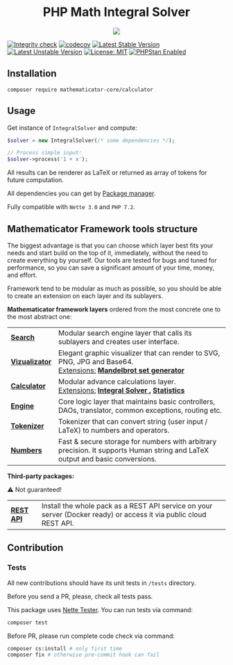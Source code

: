 <h1 align="center">
    PHP Math Integral Solver
</h1>

<p align="center">
    <a href="https://mathematicator.com" target="_blank">
        <img src="https://avatars3.githubusercontent.com/u/44620375?s=100&v=4">
    </a>
</p>

[![Integrity check](https://github.com/mathematicator-core/integral-solver/workflows/Integrity%20check/badge.svg)](https://github.com/mathematicator-core/integral-solver/actions?query=workflow%3A%22Integrity+check%22)
[![codecov](https://codecov.io/gh/mathematicator-core/integral-solver/branch/master/graph/badge.svg)](https://codecov.io/gh/mathematicator-core/integral-solver)
[![Latest Stable Version](https://poser.pugx.org/mathematicator-core/integral-solver/v/stable)](https://packagist.org/packages/mathematicator-core/integral-solver)
[![Latest Unstable Version](https://poser.pugx.org/mathematicator-core/integral-solver/v/unstable)](https://packagist.org/packages/mathematicator-core/integral-solver)
[![License: MIT](https://img.shields.io/badge/License-MIT-brightgreen.svg)](./LICENSE)
[![PHPStan Enabled](https://img.shields.io/badge/PHPStan-enabled%20L8-brightgreen.svg?style=flat)](https://phpstan.org/)

## Installation

```
composer require mathematicator-core/calculator
```

## Usage
Get instance of `IntegralSolver` and compute:

```php
$solver = new IntegralSolver(/* some dependencies */);

// Process simple input:
$solver->process('1 + x');
```

All results can be renderer as LaTeX or returned as array of tokens for future computation.

All dependencies you can get by [Package manager](https://github.com/baraja-core/package-manager).

Fully compatible with `Nette 3.0` and `PHP 7.2`.

## Mathematicator Framework tools structure

The biggest advantage is that you can choose which layer best fits
your needs and start build on the top of it, immediately, without the need
to create everything by yourself. Our tools are tested for bugs
and tuned for performance, so you can save a significant amount
of your time, money, and effort.

Framework tend to be modular as much as possible, so you should be able
to create an extension on each layer and its sublayers.

**Mathematicator framework layers** ordered from the most concrete
one to the most abstract one:

<table>
    <tr>
        <td>
            <b>
            <a href="https://github.com/mathematicator-core/search">
                Search
            </a>
            </b>
        </td>
        <td>
            Modular search engine layer that calls its sublayers
            and creates user interface.
        </td>
    </tr>
    <tr>
        <td>
            <b>
            <a href="https://github.com/mathematicator-core/vizualizator">
                Vizualizator
            </a>
            </b>
        </td>
        <td>
            Elegant graphic visualizer that can render to
            SVG, PNG, JPG and Base64.<br />
            <u>Extensions:</u>
            <b>
            <a href="https://github.com/mathematicator-core/mandelbrot-set">
                Mandelbrot set generator
            </a>
            </b>
        </td>
    </tr>
    <tr>
        <td>
            <b>
            <a href="https://github.com/mathematicator-core/calculator">
                Calculator
            </a>
            </b>
        </td>
        <td>
            Modular advance calculations layer.
            <br />
            <u>Extensions:</u>
            <b>
            <a href="https://github.com/mathematicator-core/integral-solver">
                Integral Solver
            </a>,
            <a href="https://github.com/mathematicator-core/statistic">
                Statistics
            </a>
            </b>
        </td>
    </tr>
    <tr>
        <td>
            <b>
            <a href="https://github.com/mathematicator-core/engine">
                Engine
            </a>
            </b>
        </td>
        <td>
            Core logic layer that maintains basic controllers,
            DAOs, translator, common exceptions, routing etc.
        </td>
    </tr>
    <tr>
        <td>
            <b>
            <a href="https://github.com/mathematicator-core/tokenizer">
                Tokenizer
            </a>
            </b>
        </td>
        <td>
            Tokenizer that can convert string (user input / LaTeX) to numbers
            and operators.
        </td>
    </tr>
    <tr>
        <td>
            <b>
            <a href="https://github.com/mathematicator-core/numbers">
                Numbers
            </a>
            </b>
        </td>
        <td>
            Fast & secure storage for numbers with arbitrary precision.
            It supports Human string and LaTeX output and basic conversions.
        </td>
    </tr>
</table>

**Third-party packages:**

⚠️ Not guaranteed!

<table>
    <tr>
        <td>
            <b>
            <a href="https://github.com/cothema/math-php-api">
                REST API
            </a>
            </b>
        </td>
        <td>
            Install the whole pack as a REST API service
            on your server (Docker ready) or
            access it via public cloud REST API.
        </td>
    </tr>
</table>


## Contribution

### Tests

All new contributions should have its unit tests in `/tests` directory.

Before you send a PR, please, check all tests pass.

This package uses [Nette Tester](https://tester.nette.org/). You can run tests via command:
```bash
composer test
````

Before PR, please run complete code check via command:
```bash
composer cs:install # only first time
composer fix # otherwise pre-commit hook can fail
````
